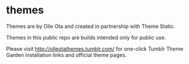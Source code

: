 themes
======

Themes are by Olle Ota and created in partnership with Theme Static.

Themes in this public repo are builds intended only for public use.

Please visit <http://olleotathemes.tumblr.com/> for one-click Tumblr Theme Garden installation links and official theme pages.
